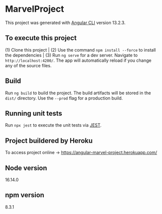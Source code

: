 # MarvelProject

This project was generated with [Angular CLI](https://github.com/angular/angular-cli) version 13.2.3.

## To execute this project

(1) Clone this project | (2) Use the command `npm install --force` to install the dependencies | (3) Run `ng serve` for a dev server. Navigate to `http://localhost:4200/`. The app will automatically reload if you change any of the source files.

## Build

Run `ng build` to build the project. The build artifacts will be stored in the `dist/` directory. Use the `--prod` flag for a production build.

## Running unit tests

Run `npx jest` to execute the unit tests via [JEST](https://jestjs.io/).

## Project buildered by Heroku

To access project online -> https://angular-marvel-project.herokuapp.com/

## Node version

16.14.0

## npm version

8.3.1
